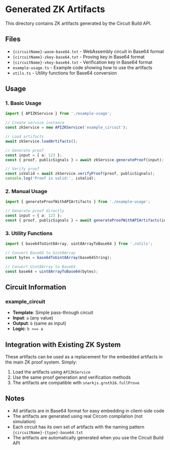# Generated ZK Artifacts

This directory contains ZK artifacts generated by the Circuit Build API.

## Files

- `{circuitName}-wasm-base64.txt` - WebAssembly circuit in Base64 format
- `{circuitName}-zkey-base64.txt` - Proving key in Base64 format  
- `{circuitName}-vkey-base64.txt` - Verification key in Base64 format
- `example-usage.ts` - Example code showing how to use the artifacts
- `utils.ts` - Utility functions for Base64 conversion

## Usage

### 1. Basic Usage

```typescript
import { APIZKService } from './example-usage';

// Create service instance
const zkService = new APIZKService('example_circuit');

// Load artifacts
await zkService.loadArtifacts();

// Generate proof
const input = { a: 123 };
const { proof, publicSignals } = await zkService.generateProof(input);

// Verify proof
const isValid = await zkService.verifyProof(proof, publicSignals);
console.log('Proof is valid:', isValid);
```

### 2. Manual Usage

```typescript
import { generateProofWithAPIArtifacts } from './example-usage';

// Generate proof directly
const input = { a: 123 };
const { proof, publicSignals } = await generateProofWithAPIArtifacts(input, 'example_circuit');
```

### 3. Utility Functions

```typescript
import { base64ToUint8Array, uint8ArrayToBase64 } from './utils';

// Convert Base64 to Uint8Array
const bytes = base64ToUint8Array(base64String);

// Convert Uint8Array to Base64
const base64 = uint8ArrayToBase64(bytes);
```

## Circuit Information

### example_circuit
- **Template**: Simple pass-through circuit
- **Input**: `a` (any value)
- **Output**: `b` (same as input)
- **Logic**: `b <== a`

## Integration with Existing ZK System

These artifacts can be used as a replacement for the embedded artifacts in the main ZK proof system. Simply:

1. Load the artifacts using `APIZKService`
2. Use the same proof generation and verification methods
3. The artifacts are compatible with `snarkjs.groth16.fullProve`

## Notes

- All artifacts are in Base64 format for easy embedding in client-side code
- The artifacts are generated using real Circom compilation (not simulation)
- Each circuit has its own set of artifacts with the naming pattern `{circuitName}-{type}-base64.txt`
- The artifacts are automatically generated when you use the Circuit Build API 